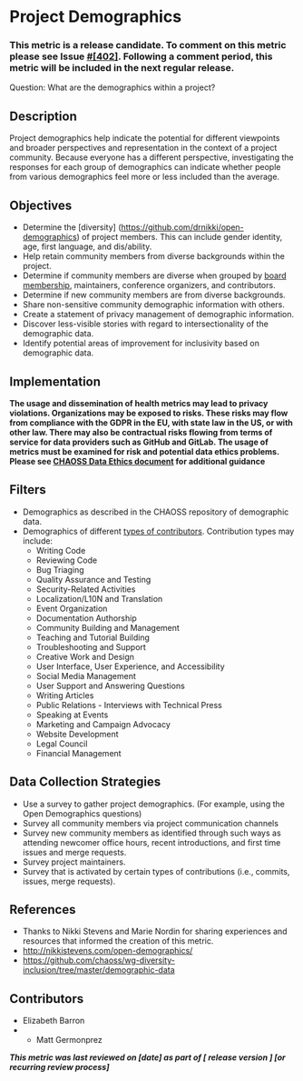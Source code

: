 # Project Demographics
### This metric is a release candidate. To comment on this metric please see Issue [#[402]](https://github.com/chaoss/wg-dei/issues/402). Following a comment period, this metric will be included in the next regular release.

Question: What are the demographics within a project? 

## Description
Project demographics help indicate the potential for different viewpoints and broader perspectives and representation in the context of a project community. Because everyone has a different perspective, investigating the responses for each group of demographics can indicate whether people from various demographics feel more or less included than the average. 

## Objectives
- Determine the [diversity] (https://github.com/drnikki/open-demographics) of project members. This can include gender identity, age, first language, and dis/ability.
- Help retain community members from diverse backgrounds within the project. 
- Determine if community members are diverse when grouped by [board membership](https://github.com/chaoss/wg-diversity-inclusion/blob/master/focus-areas/governance/board-council-diversity.md), maintainers, conference organizers, and contributors.
- Determine if new community members are from diverse backgrounds.
- Share non-sensitive community demographic information with others.
- Create a statement of privacy management of demographic information.
- Discover less-visible stories with regard to intersectionality of the demographic data.
- Identify potential areas of improvement for inclusivity based on demographic data.

## Implementation
__The usage and dissemination of health metrics may lead to privacy violations. Organizations may be exposed to risks. These risks may flow from compliance with the GDPR in the EU, with state law in the US, or with other law. There may also be contractual risks flowing from terms of service for data providers such as GitHub and GitLab. The usage of metrics must be examined for risk and potential data ethics problems. Please see [CHAOSS Data Ethics document]() for additional guidance__ 

## Filters
- Demographics as described in the CHAOSS repository of demographic data.
- Demographics of different [types of contributors](https://chaoss.community/metric-types-of-contributions/). Contribution types may include:
  - Writing Code
  - Reviewing Code
  - Bug Triaging
  - Quality Assurance and Testing
  - Security-Related Activities
  - Localization/L10N and Translation
  - Event Organization
  - Documentation Authorship
  - Community Building and Management
  - Teaching and Tutorial Building
  - Troubleshooting and Support
  - Creative Work and Design
  - User Interface, User Experience, and Accessibility
  - Social Media Management
  - User Support and Answering Questions
  - Writing Articles
  - Public Relations - Interviews with Technical Press
  - Speaking at Events
  - Marketing and Campaign Advocacy
  - Website Development
  - Legal Council
  - Financial Management

## Data Collection Strategies
- Use a survey to gather project demographics. (For example, using the Open Demographics questions)
- Survey all community members via project communication channels
- Survey new community members as identified through such ways as attending newcomer office hours, recent introductions, and first time issues and merge requests. 
- Survey project maintainers.
- Survey that is activated by certain types of contributions (i.e., commits, issues, merge requests). 

## References
-  Thanks to Nikki Stevens and Marie Nordin for sharing experiences and resources that informed the creation of this metric.
  - http://nikkistevens.com/open-demographics/
  - https://github.com/chaoss/wg-diversity-inclusion/tree/master/demographic-data

## Contributors
- Elizabeth Barron
- - Matt Germonprez 

***This metric was last reviewed on [date] as part of [ release version ] [or recurring review process]***

